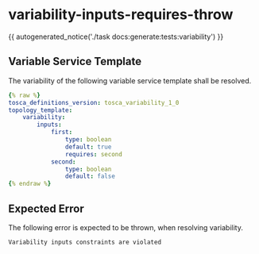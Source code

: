 # variability-inputs-requires-throw

{{ autogenerated_notice('./task docs:generate:tests:variability') }}


## Variable Service Template

The variability of the following variable service template shall be resolved.

```yaml linenums="1"
{% raw %}
tosca_definitions_version: tosca_variability_1_0
topology_template:
    variability:
        inputs:
            first:
                type: boolean
                default: true
                requires: second
            second:
                type: boolean
                default: false
{% endraw %}
```





## Expected Error

The following error is expected to be thrown, when resolving variability.

```text linenums="1"
Variability inputs constraints are violated
```
